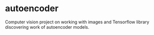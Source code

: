 # autoencoder
Computer vision project on working with images and Tensorflow library discovering work of autoencoder models.
